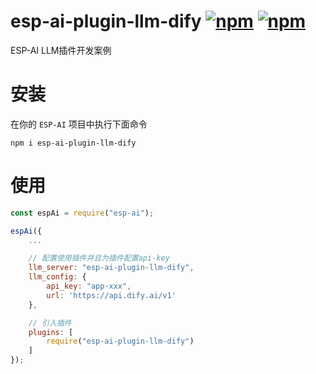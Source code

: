 # esp-ai-plugin-llm-dify [![npm](https://img.shields.io/npm/v/esp-ai-plugin-llm-dify.svg)](https://www.npmjs.com/package/esp-ai-plugin-llm-dify) [![npm](https://img.shields.io/npm/dm/esp-ai-plugin-llm-dify.svg?style=flat)](https://www.npmjs.com/package/esp-ai-plugin-llm-dify)

ESP-AI LLM插件开发案例

# 安装
在你的 `ESP-AI` 项目中执行下面命令
```
npm i esp-ai-plugin-llm-dify
```

# 使用 
```js
const espAi = require("esp-ai"); 

espAi({
    ... 

    // 配置使用插件并且为插件配置api-key
    llm_server: "esp-ai-plugin-llm-dify",
    llm_config: {
        api_key: "app-xxx", 
        url: 'https://api.dify.ai/v1'
    },

    // 引入插件
    plugins: [ 
        require("esp-ai-plugin-llm-dify")
    ]
});
```
 